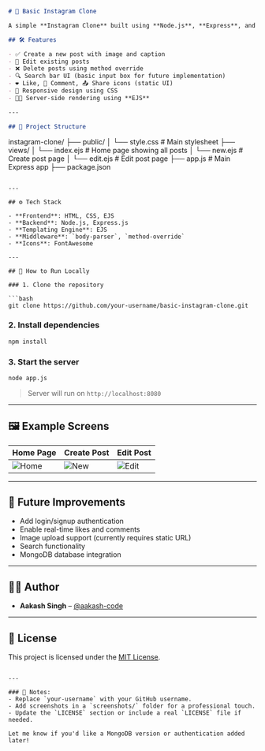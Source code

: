 
```markdown
# 📸 Basic Instagram Clone

A simple **Instagram Clone** built using **Node.js**, **Express**, and **EJS**, allowing users to create, view, edit, and delete image posts. Designed with a clean UI and basic social media features like captions, usernames, likes, and sharing icons.

## 🛠️ Features

- ✅ Create a new post with image and caption  
- 📝 Edit existing posts  
- ❌ Delete posts using method override  
- 🔍 Search bar UI (basic input box for future implementation)  
- ❤️ Like, 💬 Comment, 📤 Share icons (static UI)  
- 📱 Responsive design using CSS  
- 🧑‍💻 Server-side rendering using **EJS**

---

## 📂 Project Structure

```

instagram-clone/
├── public/
│   └── style.css           # Main stylesheet
├── views/
│   └── index.ejs           # Home page showing all posts
│   └── new\.ejs             # Create post page
│   └── edit.ejs            # Edit post page
├── app.js                  # Main Express app
├── package.json

````

---

## ⚙️ Tech Stack

- **Frontend**: HTML, CSS, EJS
- **Backend**: Node.js, Express.js
- **Templating Engine**: EJS
- **Middleware**: `body-parser`, `method-override`
- **Icons**: FontAwesome

---

## 🚀 How to Run Locally

### 1. Clone the repository

```bash
git clone https://github.com/your-username/basic-instagram-clone.git
````

### 2. Install dependencies

```bash
npm install
```

### 3. Start the server

```bash
node app.js
```

> Server will run on `http://localhost:8080`

---

## 🖼️ Example Screens

| Home Page                     | Create Post                    | Edit Post                     |
| ----------------------------- | ------------------------------ | ----------------------------- |
| ![Home](screenshots/home.png) | ![New](screenshots/create.png) | ![Edit](screenshots/edit.png) |

---

## 📌 Future Improvements

* Add login/signup authentication
* Enable real-time likes and comments
* Image upload support (currently requires static URL)
* Search functionality
* MongoDB database integration

---

## 🙋‍♂️ Author

* **Aakash Singh** – [@aakash-code](https://github.com/aakash-code)

---

## 📄 License

This project is licensed under the [MIT License](LICENSE).

```

---

### 📌 Notes:
- Replace `your-username` with your GitHub username.
- Add screenshots in a `screenshots/` folder for a professional touch.
- Update the `LICENSE` section or include a real `LICENSE` file if needed.

Let me know if you'd like a MongoDB version or authentication added later!
```
